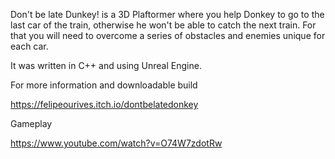 Don't be late Dunkey! is a 3D Plaftormer where you help Donkey to go to the last car of the train, otherwise he won't be able to catch the next train. For that you will need to overcome a series of obstacles and enemies unique for each car.

It was written in C++ and using Unreal Engine.

For more information and downloadable build

https://felipeourives.itch.io/dontbelatedonkey


Gameplay

https://www.youtube.com/watch?v=O74W7zdotRw